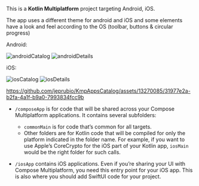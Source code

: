 This is a **Kotlin Multiplatform** project targeting Android, iOS.

The app uses a different theme for android and iOS and some elements have a look and feel according to the OS (toolbar, buttons & circular progress)

Android:

![androidCatalog](https://github.com/jeprubio/KmpAppsCatalog/assets/13270085/744f8143-227a-44ce-a830-685bb3cabe03)
![androidDetails](https://github.com/jeprubio/KmpAppsCatalog/assets/13270085/8321ce0f-bdb2-4e4d-a8c9-2d5e0bb3b17d)

iOS:

![iosCatalog](https://github.com/jeprubio/KmpAppsCatalog/assets/13270085/8b3e618c-c8ec-452c-91d6-029f71395340)
![iosDetails](https://github.com/jeprubio/KmpAppsCatalog/assets/13270085/a4e02079-53eb-4d89-bff7-2cabd23e7cdb)

https://github.com/jeprubio/KmpAppsCatalog/assets/13270085/31977e2a-b2fa-4a1f-b9a0-7993834fcc9b

* `/composeApp` is for code that will be shared across your Compose Multiplatform applications.
  It contains several subfolders:
  - `commonMain` is for code that’s common for all targets.
  - Other folders are for Kotlin code that will be compiled for only the platform indicated in the folder name.
    For example, if you want to use Apple’s CoreCrypto for the iOS part of your Kotlin app,
    `iosMain` would be the right folder for such calls.

* `/iosApp` contains iOS applications. Even if you’re sharing your UI with Compose Multiplatform, 
  you need this entry point for your iOS app. This is also where you should add SwiftUI code for your project.
